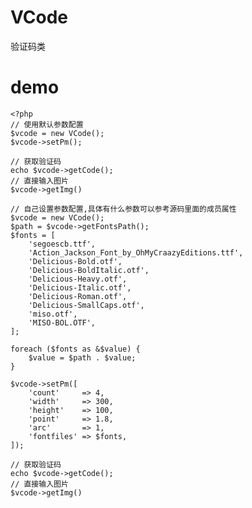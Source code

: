 # VCode
验证码类

# demo

    <?php
    // 使用默认参数配置
    $vcode = new VCode();
    $vcode->setPm();
    
    // 获取验证码
    echo $vcode->getCode();
    // 直接输入图片
    $vcode->getImg()
    
    // 自己设置参数配置,具体有什么参数可以参考源码里面的成员属性
    $vcode = new VCode();
    $path = $vcode->getFontsPath();
    $fonts = [
        'segoescb.ttf',
        'Action_Jackson_Font_by_OhMyCraazyEditions.ttf',
        'Delicious-Bold.otf',
        'Delicious-BoldItalic.otf',
        'Delicious-Heavy.otf',
        'Delicious-Italic.otf',
        'Delicious-Roman.otf',
        'Delicious-SmallCaps.otf',
        'miso.otf',
        'MISO-BOL.OTF',
    ];

    foreach ($fonts as &$value) {
        $value = $path . $value;
    }

    $vcode->setPm([
        'count'     => 4,
        'width'     => 300,
        'height'    => 100,
        'point'     => 1.8,
        'arc'       => 1,
        'fontfiles' => $fonts,
    ]);
    
    // 获取验证码
    echo $vcode->getCode();
    // 直接输入图片
    $vcode->getImg()